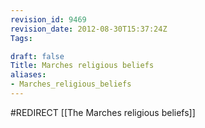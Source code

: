 ```yaml
---
revision_id: 9469
revision_date: 2012-08-30T15:37:24Z
Tags:

draft: false
Title: Marches religious beliefs
aliases:
- Marches_religious_beliefs
---
```

#REDIRECT [[The Marches religious beliefs]]